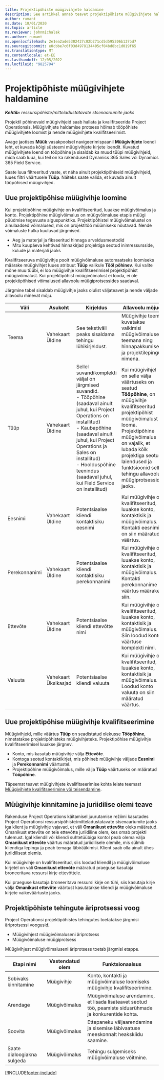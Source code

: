 ```yaml
---
title: Projektipõhiste müügivihjete haldamine
description: See artikkel annab teavet projektipõhiste müügivihjete halduse kohta.
author: rumant
ms.date: 10/01/2020
ms.topic: article
ms.reviewer: johnmichalak
ms.author: rumant
ms.openlocfilehash: 2e1ea2ade5302427c02b271cd5d595206b137bd7
ms.sourcegitcommit: e0cbbe7c6f03d4978134405cf04bd8bc1d019f65
ms.translationtype: MT
ms.contentlocale: et-EE
ms.lasthandoff: 12/05/2022
ms.locfileid: "9825794"
---
```

# <a name="manage-project-based-leads"></a>Projektipõhiste müügivihjete haldamine

_**Kehtib:** ressursipõhiste/mitteladustatavate stsenaariumite jaoks_

Projektil põhinevaid müügivihjeid saab hallata ja kvalifitseerida Project Operationsis. Müügivihjete haldamise protsess hõlmab tööpõhiste müügivihjete loomist ja nende müügivihjete kvalifitseerimist. 

Avage jaotises **Müük** vasakpoolsel navigeerimispaanil **Müügivihjete** loendi leht, et kuvada kõigi süsteemi müügivihjete kirjete loendit. Kuvatud müügivihjete loend on tööpõhine ja sisaldab ka muud tüüpi müügivihjeid, mida saab luua, kui teil on ka rakendused Dynamics 365 Sales või Dynamics 365 Field Service.

Saate luua filtreeritud vaate, et näha ainult projektipõhiseid müügivihjeid, luues filtri väärtusele **Tüüp**. Näiteks saate valida, et kuvada ainult tööpõhised müügivihjed.

## <a name="create-a-new-project-based-lead"></a>Uue projektipõhise müügivihje loomine 

Kui projektipõhine müügivihje on kvalifitseeritud, luuakse müügivõimalus ja konto. Projektipõhine müügivõimalus on müügvõimaluse etapis müügi püüdmise tegevuste alguspunktiks. Projektipõhistel müügivõimalustel on ainulaadsed võimalused, mis on projektitöö müümiseks nõutavad. Nende võimaluste hulka kuuluvad järgmised.

- Aeg ja materjal ja fikseeritud hinnaga arveldusmeetodid
- Mitu kuupäeva kehtivad hinnakirjad projektiga seotud inimressursside, kulude ja materjali jaoks

Kvalifitseeruva müügivihje poolt müügivõimaluse automaatseks loomiseks määrake müügivihjet luues atribuut **Tüüp** valikule **Tööl põhinev**. Kui valite mõne muu tüübi, ei loo müügivihje kvalifitseerimisel projektipõhist müügivõimalust. Kui projektipõhist müügivõimalust ei looda, ei ole projektipõhised võimalused allavoolu müügiprotsessides saadaval.

Järgmine tabel sisaldab müügivihje jaoks olulist väljateavet ja nende väljade allavoolu minevat mõju.
 
| **Väli** | **Asukoht** | **Kirjeldus** | **Allavoolu mõjud** |
| --- | --- | --- | --- |
| Teema | Vahekaart Üldine | See tekstiväli peaks sisaldama tehingu lühikirjeldust. | Müügivihje teema kuvatakse vaikimisi müügivõimaluse teemana ning hinnapakkumise ja projektilepingu nimena. |
| Tüüp | Vahekaart Üldine | Sellel suvandikomplekti väljal on järgmised suvandid.</br>- Tööpõhine (saadaval ainult juhul, kui Project Operations on installitud)</br>- Kaubapõhine (saadaval ainult juhul, kui Project Operations ja Sales on installitud)</br>- Hoolduspõhine teenindus (saadaval juhul, kui Field Service on installitud) | Kui müügivihjel on selle välja väärtuseks on seatud **Tööpõhine**, on müügivihje kvalifitseeritud projektipõhist müügivõimalust looma. Projektipõhine müügivõimalus on vajalik, et lubada kõik projektiga seotud laiendused ja funktsioonid selle tehingu allavoolu müügiprotsesside jaoks. |
| Eesnimi | Vahekaart Üldine | Potentsiaalse kliendi kontaktisiku eesnimi | Kui müügivihje on kvalifitseeritud, luuakse konto, kontaktisik ja müügivõimalus. Kontakti eesnimi on siin määratud väärtus. |
| Perekonnanimi | Vahekaart Üldine | Potentsiaalse kliendi kontaktisiku perekonnanimi | Kui müügivihje on kvalifitseeritud, luuakse konto, kontaktisik ja müügivõimalus. Kontakti perekonnanime väärtus määrake siin. |
| Ettevõte | Vahekaart Üldine | Potentsiaalse kliendi ettevõtte nimi | Kui müügivihje on kvalifitseeritud, luuakse konto, kontaktisik ja müügivõimalus. Siin loodud konto väärtuse komplekti nimi. |
| Valuuta | Vahekaart Üksikasjad | Potentsiaalse kliendi valuuta | Kui müügivihje on kvalifitseeritud, luuakse konto, kontaktisik ja müügivõimalus. Loodud konto valuuta on siin määratud väärtus. |

## <a name="qualify-a-new-project-based-lead"></a>Uue projektipõhise müügivihje kvalifitseerimine

Müügivihjeid, mille väärtus **Tüüp** on seadistatud olekusse **Tööpõhine**, nimetatakse projektipõhisteks müügivihjeteks. Projektipõhise müügivihje kvalifitseerimisel luuakse järgnev.

- Konto, mis kasutab müügivihje välja **Ettevõte**.
- Kontoga seotud kontaktikirjet, mis põhineb müügivihje väljade **Eesnimi** ja **Perekonnanimi** väärtustel.
- Projektipõhine müügivõimalus, mille välja **Tüüp** väärtuseks on määratud **Tööpõhine**.

Täpsemat teavet müügivihjete kvalifitseerimise kohta leiate teemast [Müügivihjete kvalifitseerimine või teisendamine](/dynamics365/sales-enterprise/qualify-lead-convert-opportunity-sales).

## <a name="lead-qualification-and-legal-entity-information"></a>Müügivihje kinnitamine ja juriidilise olemi teave 

Rakenduse Project Operations käitamisel juurutamise režiimi kasutades Project Operationsi ressursipõhiste/mitteladustatavate stsenaariumite jaoks iga klient ja müügivihje vajavad, et väli **Omanikust ettevõte** oleks määratud. Omanikust ettevõte on teie ettevõtte juriidiline olem, kes omab projekti tulemust. Igal kliendil või kliendi suhtetüübiga kontol peab olema välja **Omanikust ettevõte** väärtus määratud juriidilisele olemile, mis sülmib kliendiga lepingu ja peab temaga läbirääkimisi. Klient saab olla ainult ühes juriidilisest olemis.

Kui müügivihje on kvalifitseeritud, siis loodud kliendil ja müügivõimaluse kirjetel on väli **Omanikust ettevõte** määratud praeguse kasutaja broneeritava ressursi kirje ettevõttele.

Kui praeguse kasutaja broneeritava ressursi kirje on tühi, siis kasutaja kirje välja **Omanikust ettevõte** väärtust kasutatakse kliendi ja müügivõimaluse kirjete vaikeväärtuste jaoks.

## <a name="business-process-flow-for-project-based-deals"></a>Projektipõhiste tehingute äriprotsessi voog

Project Operationsi projektipõhistes tehingutes toetatakse järgmisi äriprotsessi voogusid.

- Müügivihjest müügivõimaluseni äriprotsess
- Müügivõimaluse müügiprotsess

Müügivihjest müügivõimaluseni äriprotsess toetab järgmisi etappe.

| Etapi nimi | Vastendatud olem | Funktsionaalsus |
| --- | --- | --- |
| Sobivaks kinnitamine | Müügivihje | Konto, kontakti ja müügivõimaluse loomiseks müügivihje kvalifitseerimine. |
| Arendage | Müügivõimalus | Müügivõimaluse arendamine, et lisada lisateavet seotud töö, peamiste sidusrühmade ja konkurentide kohta. |
| Soovita | Müügivõimalus | Ettepaneku väljaarendamine ja sisemise läbivaatuse meeskonnalt heakskiidu saamine. |
| Saate dialoogiakna sulgeda | Müügivõimalus | Tehingu sulgemiseks müügivõimaluse võitmine. |


[!INCLUDE[footer-include](../includes/footer-banner.md)]
